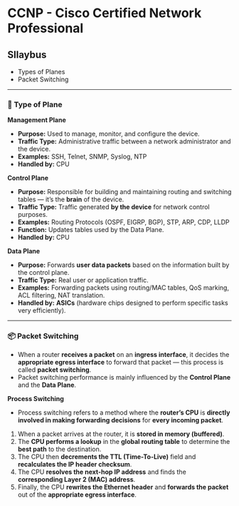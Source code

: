 # CCNP - Cisco Certified Network Professional

## Sllaybus

- Types of Planes
- Packet Switching

---

### 🧱 Type of Plane

**Management Plane**  
- **Purpose:** Used to manage, monitor, and configure the device.  
- **Traffic Type:** Administrative traffic between a network administrator and the device.  
- **Examples:** SSH, Telnet, SNMP, Syslog, NTP  
- **Handled by:** CPU  

**Control Plane**  
- **Purpose:** Responsible for building and maintaining routing and switching tables — it’s the **brain** of the device.  
- **Traffic Type:** Traffic generated **by the device** for network control purposes.  
- **Examples:** Routing Protocols (OSPF, EIGRP, BGP), STP, ARP, CDP, LLDP  
- **Function:** Updates tables used by the Data Plane.  
- **Handled by:** CPU  

**Data Plane**  
- **Purpose:** Forwards **user data packets** based on the information built by the control plane.  
- **Traffic Type:** Real user or application traffic.  
- **Examples:** Forwarding packets using routing/MAC tables, QoS marking, ACL filtering, NAT translation.  
- **Handled by:** **ASICs** (hardware chips designed to perform specific tasks very efficiently).  

---

### 📦 Packet Switching
- When a router **receives a packet** on an **ingress interface**, it decides the **appropriate egress interface** to forward that packet — this process is called **packet switching**.  
- Packet switching performance is mainly influenced by the **Control Plane** and the **Data Plane**.

**Process Switching**

- Process switching refers to a method where the **router’s CPU** is **directly involved in making forwarding decisions** for **every incoming packet**.  

1. When a packet arrives at the router, it is **stored in memory (buffered)**.  
2. The **CPU performs a lookup** in the **global routing table** to determine the **best path** to the destination.  
3. The CPU then **decrements the TTL (Time-To-Live)** field and **recalculates the IP header checksum**.  
4. The CPU **resolves the next-hop IP address** and finds the **corresponding Layer 2 (MAC) address**.  
5. Finally, the CPU **rewrites the Ethernet header** and **forwards the packet** out of the **appropriate egress interface**.

